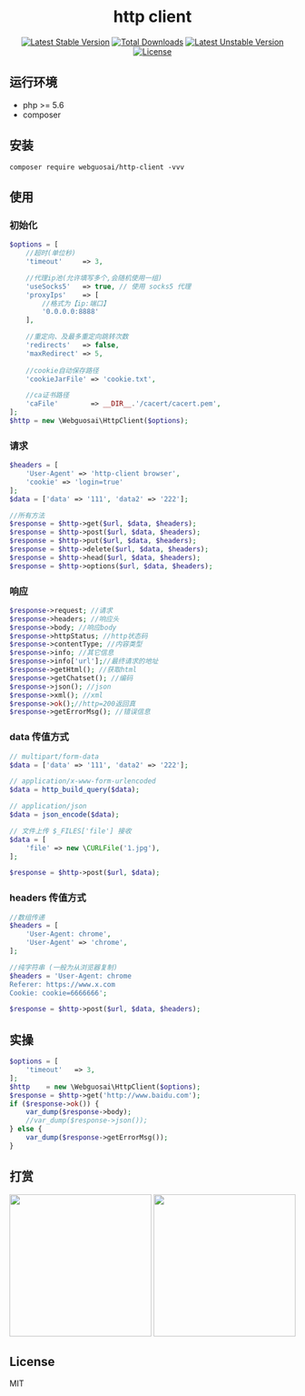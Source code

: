 <h1 align="center">http client</h1>

<p align="center">
<a href="https://packagist.org/packages/webguosai/http-client"><img src="https://poser.pugx.org/webguosai/http-client/v/stable" alt="Latest Stable Version"></a>
<a href="https://packagist.org/packages/webguosai/http-client"><img src="https://poser.pugx.org/webguosai/http-client/downloads" alt="Total Downloads"></a>
<a href="https://packagist.org/packages/webguosai/http-client"><img src="https://poser.pugx.org/webguosai/http-client/v/unstable" alt="Latest Unstable Version"></a>
<a href="https://packagist.org/packages/webguosai/http-client"><img src="https://poser.pugx.org/webguosai/http-client/license" alt="License"></a>
</p>


## 运行环境

- php >= 5.6
- composer

## 安装

```Shell
composer require webguosai/http-client -vvv
```

## 使用
### 初始化
```php
$options = [
    //超时(单位秒)
    'timeout'     => 3,

    //代理ip池(允许填写多个,会随机使用一组)
    'useSocks5'   => true, // 使用 socks5 代理
    'proxyIps'    => [
        //格式为【ip:端口】
        '0.0.0.0:8888'
    ],

    //重定向、及最多重定向跳转次数
    'redirects'   => false,
    'maxRedirect' => 5,
    
    //cookie自动保存路径
    'cookieJarFile' => 'cookie.txt',

    //ca证书路径
    'caFile'        => __DIR__.'/cacert/cacert.pem',
];
$http = new \Webguosai\HttpClient($options);
```

### 请求
```php
$headers = [
    'User-Agent' => 'http-client browser',
    'cookie' => 'login=true'
];
$data = ['data' => '111', 'data2' => '222'];

//所有方法
$response = $http->get($url, $data, $headers);
$response = $http->post($url, $data, $headers);
$response = $http->put($url, $data, $headers);
$response = $http->delete($url, $data, $headers);
$response = $http->head($url, $data, $headers);
$response = $http->options($url, $data, $headers);
```

### 响应
```php
$response->request; //请求
$response->headers; //响应头
$response->body; //响应body
$response->httpStatus; //http状态码
$response->contentType; //内容类型
$response->info; //其它信息
$response->info['url'];//最终请求的地址
$response->getHtml(); //获取html
$response->getChatset(); //编码
$response->json(); //json
$response->xml(); //xml
$response->ok();//http=200返回真
$response->getErrorMsg(); //错误信息
```

### data 传值方式
```php
// multipart/form-data
$data = ['data' => '111', 'data2' => '222'];

// application/x-www-form-urlencoded
$data = http_build_query($data); 

// application/json
$data = json_encode($data); 

// 文件上传 $_FILES['file'] 接收
$data = [
    'file' => new \CURLFile('1.jpg'),
];

$response = $http->post($url, $data);
```

### headers 传值方式
```php
//数组传递 
$headers = [
    'User-Agent: chrome',
    'User-Agent' => 'chrome',
];

//纯字符串 (一般为从浏览器复制)
$headers = 'User-Agent: chrome
Referer: https://www.x.com
Cookie: cookie=6666666';

$response = $http->post($url, $data, $headers);
```


## 实操
```php
$options = [
    'timeout'   => 3,
];
$http    = new \Webguosai\HttpClient($options);
$response = $http->get('http://www.baidu.com');
if ($response->ok()) {
    var_dump($response->body);
    //var_dump($response->json());
} else {
    var_dump($response->getErrorMsg());
}
```

## 打赏

<p>
  <img src="https://wx4.sinaimg.cn/mw1024/008voDx3gy1h6l1azpwysj30u014wt9h.jpg" width="250" />
  <img src="https://wx2.sinaimg.cn/mw1024/008voDx3gy1h6l1azp5vhj30u01aoadc.jpg" width="250" />
</p>

## License

MIT
